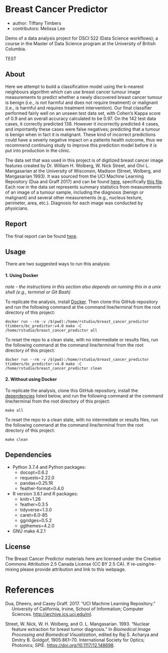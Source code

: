 
# Breast Cancer Predictor

  - author: Tiffany Timbers
  - contributors: Melissa Lee

Demo of a data analysis project for DSCI 522 (Data Science workflows); a
course in the Master of Data Science program at the University of
British Columbia.


TEST 
## About

Here we attempt to build a classification model using the k-nearest
neighbours algorithm which can use breast cancer tumour image
measurements to predict whether a newly discovered breast cancer tumour
is benign (i.e., is not harmful and does not require treatment) or
malignant (i.e., is harmful and requires treatment intervention). Our
final classifier performed fairly well on an unseen test data set, with
Cohen’s Kappa score of 0.9 and an overall accuracy calculated to be
0.97. On the 142 test data cases, it correctly predicted 138. However it
incorrectly predicted 4 cases, and importantly these cases were false
negatives; predicting that a tumour is benign when in fact it is
malignant. These kind of incorrect predictions could have a severly
negative impact on a patients health outcome, thus we recommend
continuing study to improve this prediction model before it is put into
production in the clinic.

The data set that was used in this project is of digitized breast cancer
image features created by Dr. William H. Wolberg, W. Nick Street, and
Olvi L. Mangasarian at the University of Wisconsin, Madison (Street,
Wolberg, and Mangasarian 1993). It was sourced from the UCI Machine
Learning Repository (Dua and Graff 2017) and can be found
[here](https://archive.ics.uci.edu/ml/datasets/Breast+Cancer+Wisconsin+\(Diagnostic\)),
specifically [this
file](http://mlr.cs.umass.edu/ml/machine-learning-databases/breast-cancer-wisconsin/wdbc.data).
Each row in the data set represents summary statistics from measurements
of an image of a tumour sample, including the diagnosis (benign or
malignant) and several other measurements (e.g., nucleus texture,
perimeter, area, etc.). Diagnosis for each image was conducted by
physicians.

## Report

The final report can be found
[here](https://ttimbers.github.io/breast_cancer_predictor/doc/breast_cancer_predict_report.html).

## Usage

There are two suggested ways to run this analysis:

#### 1\. Using Docker

*note - the instructions in this section also depends on running this in
a unix shell (e.g., terminal or Git Bash)*

To replicate the analysis, install
[Docker](https://www.docker.com/get-started). Then clone this GitHub
repository and run the following command at the command line/terminal
from the root directory of this project:

    docker run --rm -v /$(pwd):/home/rstudio/breast_cancer_predictor ttimbers/bc_predictor:v4.0 make -C /home/rstudio/breast_cancer_predictor all

To reset the repo to a clean state, with no intermediate or results
files, run the following command at the command line/terminal from the
root directory of this project:

    docker run --rm -v /$(pwd):/home/rstudio/breast_cancer_predictor ttimbers/bc_predictor:v4.0 make -C /home/rstudio/breast_cancer_predictor clean

#### 2\. Without using Docker

To replicate the analysis, clone this GitHub repository, install the
[dependencies](#dependencies) listed below, and run the following
command at the command line/terminal from the root directory of this
project:

    make all

To reset the repo to a clean state, with no intermediate or results
files, run the following command at the command line/terminal from the
root directory of this project:

    make clean

## Dependencies

  - Python 3.7.4 and Python packages:
      - docopt=0.6.2
      - requests=2.22.0
      - pandas=0.25.1R
      - feather-format=0.4.0
  - R version 3.6.1 and R packages:
      - knitr=1.26
      - feather=0.3.5
      - tidyverse=1.3.0
      - caret=6.0-85
      - ggridges=0.5.2
      - ggthemes=4.2.0
  - GNU make 4.2.1

## License

The Breast Cancer Predictor materials here are licensed under the
Creative Commons Attribution 2.5 Canada License (CC BY 2.5 CA). If
re-using/re-mixing please provide attribution and link to this webpage.

# References

<div id="refs" class="references hanging-indent">

<div id="ref-Dua2019">

Dua, Dheeru, and Casey Graff. 2017. “UCI Machine Learning Repository.”
University of California, Irvine, School of Information; Computer
Sciences. <http://archive.ics.uci.edu/ml>.

</div>

<div id="ref-Streetetal">

Street, W. Nick, W. H. Wolberg, and O. L. Mangasarian. 1993. “Nuclear
feature extraction for breast tumor diagnosis.” In *Biomedical Image
Processing and Biomedical Visualization*, edited by Raj S. Acharya and
Dmitry B. Goldgof, 1905:861–70. International Society for Optics;
Photonics; SPIE. <https://doi.org/10.1117/12.148698>.

</div>

</div>
